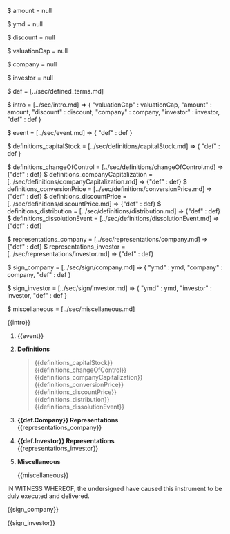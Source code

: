 $ amount = null

$ ymd = null

$ discount = null

$ valuationCap = null

$ company = null

$ investor = null

$ def = [../sec/defined_terms.md]

$ intro = [../sec/intro.md] => {
    "valuationCap" : valuationCap,
    "amount" : amount,
    "discount" : discount,
    "company" : company,
    "investor" : investor,
    "def" : def
}

$ event = [../sec/event.md] => {
    "def" : def
}

$ definitions_capitalStock = [../sec/definitions/capitalStock.md] => {
    "def" : def
}

$ definitions_changeOfControl = [../sec/definitions/changeOfControl.md] => {"def" : def}
$ definitions_companyCapitalization = [../sec/definitions/companyCapitalization.md] => {"def" : def}
$ definitions_conversionPrice = [../sec/definitions/conversionPrice.md] => {"def" : def}
$ definitions_discountPrice = [../sec/definitions/discountPrice.md] => {"def" : def}
$ definitions_distribution = [../sec/definitions/distribution.md] => {"def" : def}
$ definitions_dissolutionEvent = [../sec/definitions/dissolutionEvent.md] => {"def" : def}

$ representations_company = [../sec/representations/company.md] => {"def" : def}
$ representations_investor = [../sec/representations/investor.md] => {"def" : def}

$ sign_company = [../sec/sign/company.md] => {
    "ymd" : ymd,
    "company" : company,
    "def" : def
}

$ sign_investor = [../sec/sign/investor.md] => {
    "ymd" : ymd,
    "investor" : investor,
    "def" : def
}

$ miscellaneous = [../sec/miscellaneous.md]

{{intro}}

1. {{event}}

2. **Definitions**
    > {{definitions_capitalStock}}  
    > {{definitions_changeOfControl}}  
    > {{definitions_companyCapitalization}}  
    > {{definitions_conversionPrice}}  
    > {{definitions_discountPrice}}  
    > {{definitions_distribution}}  
    > {{definitions_dissolutionEvent}}

3. **{{def.Company}} Representations**  
    {{representations_company}}
    
4. **{{def.Investor}} Representations**  
    {{representations_investor}}

5. **Miscellaneous**

    {{miscellaneous}}

IN WITNESS WHEREOF, the undersigned have caused this instrument to be duly executed and delivered.

{{sign_company}}
 
{{sign_investor}}
